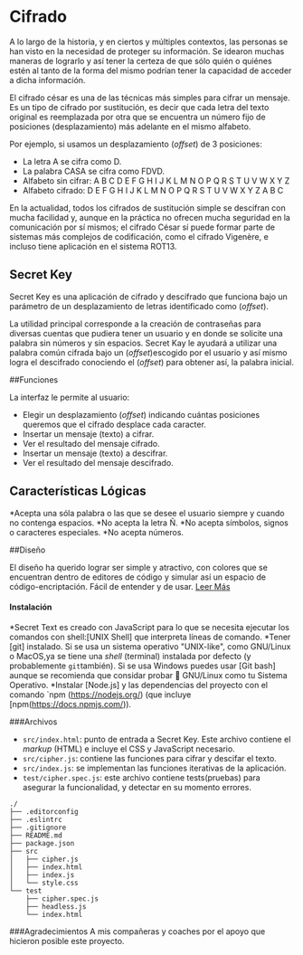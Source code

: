 # Cifrado

A lo largo de la historia, y en ciertos y múltiples contextos, las personas se han visto en la necesidad de proteger su información. Se idearon muchas maneras de lograrlo y así tener la certeza de que sólo quién o quiénes estén al tanto de la forma del mismo podrían tener la capacidad de acceder a dicha información.

El cifrado césar es una de las técnicas más simples para cifrar un mensaje. Es un tipo de cifrado por sustitución, es decir que cada letra del texto original es reemplazada por otra que se encuentra un número fijo de posiciones (desplazamiento) más adelante en el mismo alfabeto.

Por ejemplo, si usamos un desplazamiento (_offset_) de 3 posiciones:

- La letra A se cifra como D.
- La palabra CASA se cifra como FDVD.
- Alfabeto sin cifrar: A B C D E F G H I J K L M N O P Q R S T U V W X Y Z
- Alfabeto cifrado: D E F G H I J K L M N O P Q R S T U V W X Y Z A B C

En la actualidad, todos los cifrados de sustitución simple se descifran con mucha facilidad y, aunque en la práctica no ofrecen mucha seguridad en la comunicación por sí mismos; el cifrado César sí puede formar parte de sistemas más complejos de codificación, como el cifrado Vigenère, e incluso tiene aplicación en el sistema ROT13.

## Secret Key 

Secret Key es una aplicación de cifrado y descifrado que funciona bajo un parámetro de un desplazamiento de letras identificado como (_offset_).

La utilidad principal corresponde a la creación de contraseñas para diversas cuentas que pudiera tener un usuario y en donde se solicite una palabra sin números y sin espacios. Secret Kay le ayudará a utilizar una palabra común cifrada bajo un (_offset_)escogido por el usuario y así mismo logra el descifrado conociendo el (_offset_) para obtener así, la palabra inicial.

##Funciones

La interfaz le permite al usuario:
- Elegir un desplazamiento (_offset_) indicando cuántas posiciones queremos que el cifrado desplace cada caracter.
- Insertar un mensaje (texto) a cifrar.
- Ver el resultado del mensaje cifrado.
- Insertar un mensaje (texto) a descifrar.
- Ver el resultado del mensaje descifrado.

## Características Lógicas

*Acepta una sóla palabra o las que se desee el usuario siempre y cuando no contenga espacios.
*No acepta la letra Ñ.
*No acepta símbolos, signos o caracteres especiales.
*No acepta números.

##Diseño

El diseño ha querido lograr ser simple y atractivo, con colores que se encuentran dentro de editores de código y simular así un espacio de código-encriptación.
Fácil de entender y de usar.
[Leer Más](https://docs.google.com/document/d/1rc1JwXYW6D9JXxnyUeZVblIF8jse4hQP7MH5ZwjHeUE/edit?usp=sharing)

#### Instalación
*Secret Text es creado con JavaScript para lo que se necesita ejecutar los comandos con shell:[UNIX Shell] que interpreta líneas de comando.
*Tener [git] instalado. Si se usa un sistema operativo "UNIX-like", como GNU/Linux o MacOS,ya se tiene una _shell_ (terminal) instalada por defecto (y probablemente `git`también). 
Si se usa Windows puedes usar [Git bash] aunque se recomienda que considar probar :penguin: GNU/Linux como tu Sistema Operativo.
*Instalar [Node.js] y las dependencias del proyecto con el comando `npm (https://nodejs.org/) (que incluye [npm(https://docs.npmjs.com/)).

###Archivos
* `src/index.html`: punto de entrada a Secret Key. Este archivo contiene el _markup_ (HTML) e incluye el CSS y JavaScript necesario.
* `src/cipher.js`: contiene las funciones para cifrar y descifar el texto.
* `src/index.js`: se implementan las funciones iterativas de la aplicación.
* `test/cipher.spec.js`: este archivo contiene tests(pruebas) para asegurar la funcionalidad, y detectar en su momento errores.

```text
./
├── .editorconfig
├── .eslintrc
├── .gitignore
├── README.md
├── package.json
├── src
│   ├── cipher.js
│   ├── index.html
│   ├── index.js
│   └── style.css
└── test
    ├── cipher.spec.js
    ├── headless.js
    └── index.html
```
###Agradecimientos
A mis compañeras y coaches por el apoyo que hicieron posible este proyecto.

